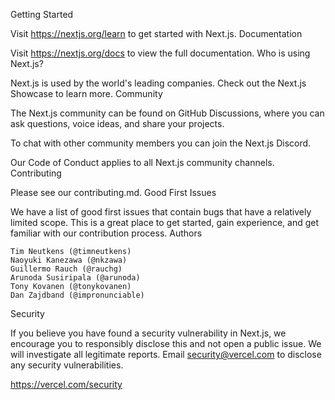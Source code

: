 Getting Started

Visit https://nextjs.org/learn to get started with Next.js.
Documentation

Visit https://nextjs.org/docs to view the full documentation.
Who is using Next.js?

Next.js is used by the world's leading companies. Check out the Next.js Showcase to learn more.
Community

The Next.js community can be found on GitHub Discussions, where you can ask questions, voice ideas, and share your projects.

To chat with other community members you can join the Next.js Discord.

Our Code of Conduct applies to all Next.js community channels.
Contributing

Please see our contributing.md.
Good First Issues

We have a list of good first issues that contain bugs that have a relatively limited scope. This is a great place to get started, gain experience, and get familiar with our contribution process.
Authors

    Tim Neutkens (@timneutkens)
    Naoyuki Kanezawa (@nkzawa)
    Guillermo Rauch (@rauchg)
    Arunoda Susiripala (@arunoda)
    Tony Kovanen (@tonykovanen)
    Dan Zajdband (@impronunciable)

Security

If you believe you have found a security vulnerability in Next.js, we encourage you to responsibly disclose this and not open a public issue. We will investigate all legitimate reports. Email security@vercel.com to disclose any security vulnerabilities.

https://vercel.com/security
